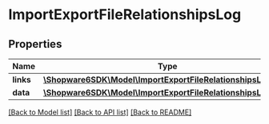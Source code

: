 # ImportExportFileRelationshipsLog

## Properties
Name | Type | Description | Notes
------------ | ------------- | ------------- | -------------
**links** | [**\Shopware6SDK\Model\ImportExportFileRelationshipsLogLinks**](ImportExportFileRelationshipsLogLinks.md) |  | [optional] 
**data** | [**\Shopware6SDK\Model\ImportExportFileRelationshipsLogData**](ImportExportFileRelationshipsLogData.md) |  | [optional] 

[[Back to Model list]](../../README.md#documentation-for-models) [[Back to API list]](../../README.md#documentation-for-api-endpoints) [[Back to README]](../../README.md)

